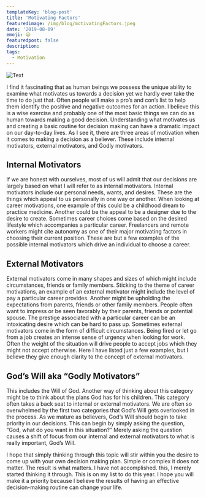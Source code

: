 ```yaml
---
templateKey: 'blog-post'
title: 'Motivating Factors'
featuredimage: /img/blog/motivatingFactors.jpeg
date: '2019-08-09'
emoji: 😃
featuredpost: false
description:
tags:
  - Motivation
---
```


![Text](/img/motivatingFactors.jpeg)

I find it fascinating that as human beings we possess the unique ability to examine what motivates us towards a decision yet we hardly ever take the time to do just that. Often people will make a pro’s and con’s list to help them identify the positive and negative outcomes for an action. I believe this is a wise exercise and probably one of the most basic things we can do as human towards making a good decision. Understanding what motivates us and creating a basic routine for decision making can have a dramatic impact on our day-to-day lives. As I see it, there are three areas of motivation when it comes to making a decision as a believer. These include internal motivators, external motivators, and Godly motivators.

## Internal Motivators

If we are honest with ourselves, most of us will admit that our decisions are largely based on what I will refer to as internal motivators. Internal motivators include our personal needs, wants, and desires. These are the things which appeal to us personally in one way or another. When looking at career motivations, one example of this could be a childhood dream to practice medicine. Another could be the appeal to be a designer due to the desire to create. Sometimes career choices come based on the desired lifestyle which accompanies a particular career. Freelancers and remote workers might cite autonomy as one of their major motivating factors in choosing their current position. These are but a few examples of the possible internal motivators which drive an individual to choose a career.

## External Motivators

External motivators come in many shapes and sizes of which might include circumstances, friends or family members. Sticking to the theme of career motivations, an example of an external motivator might include the level of pay a particular career provides. Another might be upholding the expectations from parents, friends or other family members. People often want to impress or be seen favorably by their parents, friends or potential spouse. The prestige associated with a particular career can be an intoxicating desire which can be hard to pass up. Sometimes external motivators come in the form of difficult circumstances. Being fired or let go from a job creates an intense sense of urgency when looking for work. Often the weight of the situation will drive people to accept jobs which they might not accept otherwise. Here I have listed just a few examples, but I believe they give enough clarity to the concept of external motivators.

## God’s Will aka “Godly Motivators”

This includes the Will of God. Another way of thinking about this category might be to think about the plans God has for his children. This category often takes a back seat to internal or external motivators. We are often so overwhelmed by the first two categories that God’s Will gets overlooked in the process. As we mature as believers, God’s Will should begin to take priority in our decisions. This can begin by simply asking the question, “God, what do you want in this situation?” Merely asking the question causes a shift of focus from our internal and external motivators to what is really important, God’s Will.

I hope that simply thinking through this topic will stir within you the desire to come up with your own decision making plan. Simple or complex it does not matter. The result is what matters. I have not accomplished. this, I merely started thinking it through. This is on my list to do this year. I hope you will make it a priority because I believe the results of having an effective decision-making routine can change your life.
